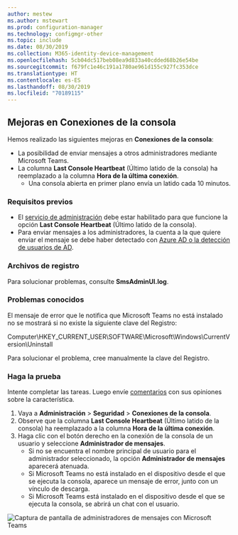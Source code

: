 ```yaml
---
author: mestew
ms.author: mstewart
ms.prod: configuration-manager
ms.technology: configmgr-other
ms.topic: include
ms.date: 08/30/2019
ms.collection: M365-identity-device-management
ms.openlocfilehash: 5cb04dc517beb08ea9d833a40cdded68b26e54be
ms.sourcegitcommit: f679fc1e46c191a1780ae961d155c927fc353dce
ms.translationtype: HT
ms.contentlocale: es-ES
ms.lasthandoff: 08/30/2019
ms.locfileid: "70189115"
---
```

## <a name="improvements-to-console-connections"></a>Mejoras en Conexiones de la consola
<!--4923997-->
Hemos realizado las siguientes mejoras en **Conexiones de la consola**:

- La posibilidad de enviar mensajes a otros administradores mediante Microsoft Teams.
- La columna **Last Console Heartbeat** (Último latido de la consola) ha reemplazado a la columna **Hora de la última conexión**.
  - Una consola abierta en primer plano envía un latido cada 10 minutos.

### <a name="prerequisites"></a>Requisitos previos

- El [servicio de administración](/sccm/core/plan-design/hierarchy/plan-for-the-sms-provider#bkmk_admin-service) debe estar habilitado para que funcione la opción **Last Console Heartbeat** (Último latido de la consola). 
- Para enviar mensajes a los administradores, la cuenta a la que quiere enviar el mensaje se debe haber detectado con [Azure AD o la detección de usuarios de AD](/sccm/core/servers/deploy/configure/about-discovery-methods#bkmk_aboutUser).

### <a name="log-files"></a>Archivos de registro

Para solucionar problemas, consulte **SmsAdminUI.log**.

### <a name="known-issues"></a>Problemas conocidos

El mensaje de error que le notifica que Microsoft Teams no está instalado no se mostrará si no existe la siguiente clave del Registro:

Computer\HKEY_CURRENT_USER\SOFTWARE\Microsoft\Windows\CurrentVersion\Uninstall

Para solucionar el problema, cree manualmente la clave del Registro.

### <a name="try-it-out"></a>Haga la prueba

Intente completar las tareas. Luego envíe [comentarios](/sccm/core/understand/find-help#product-feedback) con sus opiniones sobre la característica.

1. Vaya a **Administración** > **Seguridad** > **Conexiones de la consola**.
1. Observe que la columna **Last Console Heartbeat** (Último latido de la consola) ha reemplazado a la columna **Hora de la última conexión**.
1. Haga clic con el botón derecho en la conexión de la consola de un usuario y seleccione **Administrador de mensajes**.
    - Si no se encuentra el nombre principal de usuario para el administrador seleccionado, la opción **Administrador de mensajes** aparecerá atenuada.
    - Si Microsoft Teams no está instalado en el dispositivo desde el que se ejecuta la consola, aparece un mensaje de error, junto con un vínculo de descarga.
    - Si Microsoft Teams está instalado en el dispositivo desde el que se ejecuta la consola, se abrirá un chat con el usuario.

![Captura de pantalla de administradores de mensajes con Microsoft Teams](../../media/4923997-message-administrator.png)